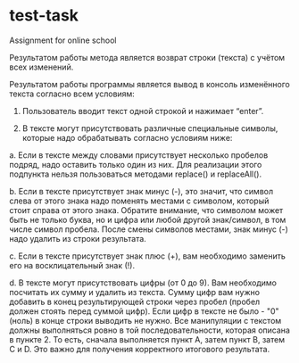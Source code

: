 # test-task
Assignment for online school

Результатом работы метода является возврат строки (текста) с учётом всех изменений.

Результатом работы программы является вывод в консоль изменённого текста согласно всем условиям:

1. Пользователь вводит текст одной строкой и нажимает “enter”.

2. В тексте могут присутствовать различные специальные символы, которые надо обрабатывать согласно условиям ниже:

a. Если в тексте между словами присутствует несколько пробелов подряд, надо оставить только один из них. Для реализации этого подпункта нельзя пользоваться методами replace() и replaceAll().

b. Если в тексте присутствует знак минус (-), это значит, что символ слева от этого знака надо поменять местами с символом, который стоит справа от этого знака. Обратите внимание, что символом может быть не только буква, но и цифра или любой другой знак/символ, в том числе символ пробела. После смены символов местами, знак минус (-) надо удалить из строки результата.

c. Если в тексте присутствует знак плюс (+), вам необходимо заменить его на восклицательный знак (!).

d. В тексте могут присутствовать цифры (от 0 до 9). Вам необходимо посчитать их сумму и удалить из текста. Сумму цифр вам нужно добавить в конец результирующей строки через пробел (пробел должен стоять перед суммой цифр). Если цифр в тексте не было - "0" (ноль) в конце строки выводить не нужно.
Все манипуляции с текстом должны выполняться ровно в той последовательности, которая описана в пункте 2. То есть, сначала выполняется пункт A, затем пункт B, затем C и D. Это важно для получения корректного итогового результата.
